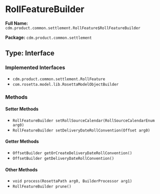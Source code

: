 # RollFeatureBuilder

**Full Name:** `cdm.product.common.settlement.RollFeature$RollFeatureBuilder`

**Package:** `cdm.product.common.settlement`

## Type: Interface

### Implemented Interfaces

- `cdm.product.common.settlement.RollFeature`
- `com.rosetta.model.lib.RosettaModelObjectBuilder`

### Methods

#### Setter Methods

- `RollFeatureBuilder setRollSourceCalendar(RollSourceCalendarEnum arg0)`
- `RollFeatureBuilder setDeliveryDateRollConvention(Offset arg0)`

#### Getter Methods

- `OffsetBuilder getOrCreateDeliveryDateRollConvention()`
- `OffsetBuilder getDeliveryDateRollConvention()`

#### Other Methods

- `void process(RosettaPath arg0, BuilderProcessor arg1)`
- `RollFeatureBuilder prune()`


